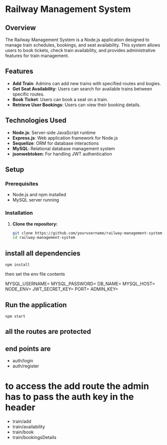 # Railway Management System

## Overview

The Railway Management System is a Node.js application designed to manage train schedules, bookings, and seat availability. This system allows users to book tickets, check train availability, and provides administrative features for train management.

## Features

- **Add Train**: Admins can add new trains with specified routes and bogies.
- **Get Seat Availability**: Users can search for available trains between specific routes.
- **Book Ticket**: Users can book a seat on a train.
- **Retrieve User Bookings**: Users can view their booking details.

## Technologies Used

- **Node.js**: Server-side JavaScript runtime
- **Express.js**: Web application framework for Node.js
- **Sequelize**: ORM for database interactions
- **MySQL**: Relational database management system
- **jsonwebtoken**: For handling JWT authentication

## Setup

### Prerequisites

- Node.js and npm installed
- MySQL server running

### Installation

1. **Clone the repository:**

   ```bash
   git clone https://github.com/yourusername/railway-management-system.git
   cd railway-management-system

## install all dependencies
    npm install
    

then set the env file contents

MYSQL_USERNAME=
MYSQL_PASSWORD=
DB_NAME=
MYSQL_HOST= 
NODE_ENV=
JWT_SECRET_KEY=
PORT=
ADMIN_KEY=

## Run the application
    npm start

## all the routes are protected

## end points are
- auth/login
- auth/register

# to access the add route the admin has to pass the auth key in the header
- train/add
- train/availability
- train/book
- train/bookingsDetails




